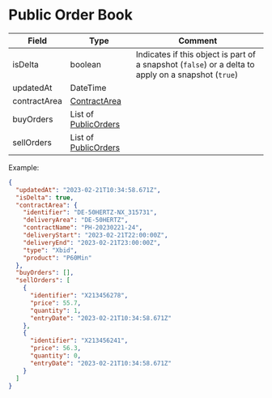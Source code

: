 ﻿# Public Order Book

| Field        | Type                                   | Comment                                                                                             |
|--------------|----------------------------------------|-----------------------------------------------------------------------------------------------------|
| isDelta      | boolean                                | Indicates if this object is part of a snapshot (`false`) or a delta to apply on a snapshot (`true`) |
| updatedAt    | DateTime                               |                                                                                                     |
| contractArea | [ContractArea](contractarea.md)        |                                                                                                     |
| buyOrders    | List of [PublicOrders](publicorder.md) |                                                                                                     |
| sellOrders   | List of [PublicOrders](publicorder.md) |                                                                                                     |

Example:
```json
{
  "updatedAt": "2023-02-21T10:34:58.671Z",
  "isDelta": true,
  "contractArea": {
    "identifier": "DE-50HERTZ-NX_315731",
    "deliveryArea": "DE-50HERTZ",
    "contractName": "PH-20230221-24",
    "deliveryStart": "2023-02-21T22:00:00Z",
    "deliveryEnd": "2023-02-21T23:00:00Z",
    "type": "Xbid",
    "product": "P60Min"
  },
  "buyOrders": [],
  "sellOrders": [
    {
      "identifier": "X213456278",
      "price": 55.7,
      "quantity": 1,
      "entryDate": "2023-02-21T10:34:58.671Z"
    },
    {
      "identifier": "X213456241",
      "price": 56.3,
      "quantity": 0,
      "entryDate": "2023-02-21T10:34:58.671Z"
    }
  ]
}
```
